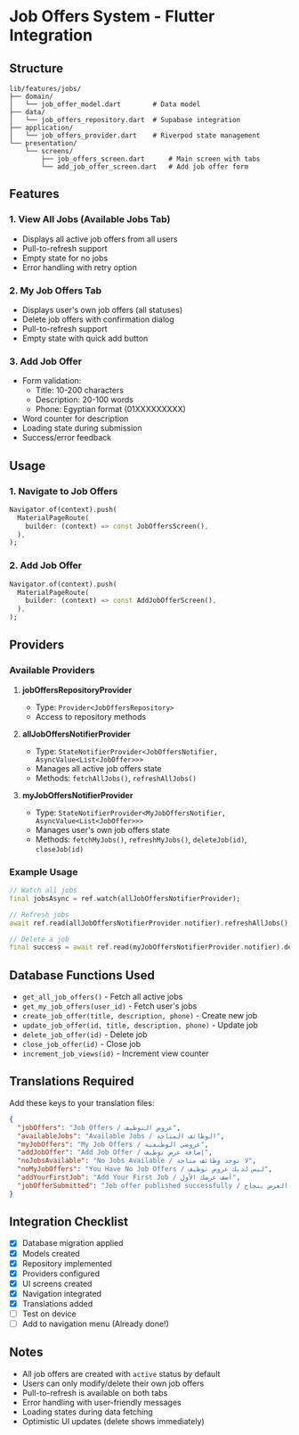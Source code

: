 # Job Offers System - Flutter Integration

## Structure

```
lib/features/jobs/
├── domain/
│   └── job_offer_model.dart        # Data model
├── data/
│   └── job_offers_repository.dart  # Supabase integration
├── application/
│   └── job_offers_provider.dart    # Riverpod state management
└── presentation/
    └── screens/
        ├── job_offers_screen.dart      # Main screen with tabs
        └── add_job_offer_screen.dart   # Add job offer form
```

## Features

### 1. View All Jobs (Available Jobs Tab)
- Displays all active job offers from all users
- Pull-to-refresh support
- Empty state for no jobs
- Error handling with retry option

### 2. My Job Offers Tab
- Displays user's own job offers (all statuses)
- Delete job offers with confirmation dialog
- Pull-to-refresh support
- Empty state with quick add button

### 3. Add Job Offer
- Form validation:
  - Title: 10-200 characters
  - Description: 20-100 words
  - Phone: Egyptian format (01XXXXXXXXX)
- Word counter for description
- Loading state during submission
- Success/error feedback

## Usage

### 1. Navigate to Job Offers
```dart
Navigator.of(context).push(
  MaterialPageRoute(
    builder: (context) => const JobOffersScreen(),
  ),
);
```

### 2. Add Job Offer
```dart
Navigator.of(context).push(
  MaterialPageRoute(
    builder: (context) => const AddJobOfferScreen(),
  ),
);
```

## Providers

### Available Providers

1. **jobOffersRepositoryProvider**
   - Type: `Provider<JobOffersRepository>`
   - Access to repository methods

2. **allJobOffersNotifierProvider**
   - Type: `StateNotifierProvider<JobOffersNotifier, AsyncValue<List<JobOffer>>>`
   - Manages all active job offers state
   - Methods: `fetchAllJobs()`, `refreshAllJobs()`

3. **myJobOffersNotifierProvider**
   - Type: `StateNotifierProvider<MyJobOffersNotifier, AsyncValue<List<JobOffer>>>`
   - Manages user's own job offers state
   - Methods: `fetchMyJobs()`, `refreshMyJobs()`, `deleteJob(id)`, `closeJob(id)`

### Example Usage

```dart
// Watch all jobs
final jobsAsync = ref.watch(allJobOffersNotifierProvider);

// Refresh jobs
await ref.read(allJobOffersNotifierProvider.notifier).refreshAllJobs();

// Delete a job
final success = await ref.read(myJobOffersNotifierProvider.notifier).deleteJob(jobId);
```

## Database Functions Used

- `get_all_job_offers()` - Fetch all active jobs
- `get_my_job_offers(user_id)` - Fetch user's jobs
- `create_job_offer(title, description, phone)` - Create new job
- `update_job_offer(id, title, description, phone)` - Update job
- `delete_job_offer(id)` - Delete job
- `close_job_offer(id)` - Close job
- `increment_job_views(id)` - Increment view counter

## Translations Required

Add these keys to your translation files:

```json
{
  "jobOffers": "Job Offers / عروض التوظيف",
  "availableJobs": "Available Jobs / الوظائف المتاحة",
  "myJobOffers": "My Job Offers / عروضي الوظيفية",
  "addJobOffer": "Add Job Offer / إضافة عرض توظيف",
  "noJobsAvailable": "No Jobs Available / لا توجد وظائف متاحة",
  "noMyJobOffers": "You Have No Job Offers / ليس لديك عروض توظيف",
  "addYourFirstJob": "Add Your First Job / أضف عرضك الأول",
  "jobOfferSubmitted": "Job offer published successfully / تم نشر العرض بنجاح"
}
```

## Integration Checklist

- [x] Database migration applied
- [x] Models created
- [x] Repository implemented
- [x] Providers configured
- [x] UI screens created
- [x] Navigation integrated
- [x] Translations added
- [ ] Test on device
- [ ] Add to navigation menu (Already done!)

## Notes

- All job offers are created with `active` status by default
- Users can only modify/delete their own job offers
- Pull-to-refresh is available on both tabs
- Error handling with user-friendly messages
- Loading states during data fetching
- Optimistic UI updates (delete shows immediately)
